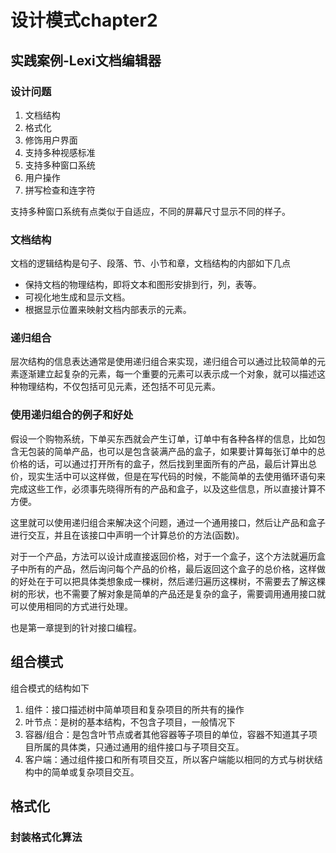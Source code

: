# 设计模式chapter2

## 实践案例-Lexi文档编辑器

### 设计问题

1. 文档结构
2. 格式化
3. 修饰用户界面
4. 支持多种视感标准
5. 支持多种窗口系统
6. 用户操作
7. 拼写检查和连字符

支持多种窗口系统有点类似于自适应，不同的屏幕尺寸显示不同的样子。

### 文档结构

文档的逻辑结构是句子、段落、节、小节和章，文档结构的内部如下几点

- 保持文档的物理结构，即将文本和图形安排到行，列，表等。
- 可视化地生成和显示文档。
- 根据显示位置来映射文档内部表示的元素。

### 递归组合

层次结构的信息表达通常是使用递归组合来实现，递归组合可以通过比较简单的元素逐渐建立起复杂的元素，每一个重要的元素可以表示成一个对象，就可以描述这种物理结构，不仅包括可见元素，还包括不可见元素。

### 使用递归组合的例子和好处

假设一个购物系统，下单买东西就会产生订单，订单中有各种各样的信息，比如包含无包装的简单产品，也可以是包含装满产品的盒子，如果要计算每张订单中的总价格的话，可以通过打开所有的盒子，然后找到里面所有的产品，最后计算出总价，现实生活中可以这样做，但是在写代码的时候，不能简单的去使用循环语句来完成这些工作，必须事先晓得所有的产品和盒子，以及这些信息，所以直接计算不方便。

这里就可以使用递归组合来解决这个问题，通过一个通用接口，然后让产品和盒子进行交互，并且在该接口中声明一个计算总价的方法(函数)。

对于一个产品，方法可以设计成直接返回价格，对于一个盒子，这个方法就遍历盒子中所有的产品，然后询问每个产品的价格，最后返回这个盒子的总价格，这样做的好处在于可以把具体类想象成一棵树，然后递归遍历这棵树，不需要去了解这棵树的形状，也不需要了解对象是简单的产品还是复杂的盒子，需要调用通用接口就可以使用相同的方式进行处理。

也是第一章提到的针对接口编程。

## 组合模式

组合模式的结构如下

1. 组件：接口描述树中简单项目和复杂项目的所共有的操作
2. 叶节点：是树的基本结构，不包含子项目，一般情况下
3. 容器/组合：是包含叶节点或者其他容器等子项目的单位，容器不知道其子项目所属的具体类，只通过通用的组件接口与子项目交互。
4. 客户端：通过组件接口和所有项目交互，所以客户端能以相同的方式与树状结构中的简单或复杂项目交互。

## 格式化



### 封装格式化算法

